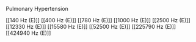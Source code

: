 Pulmonary Hypertension

[[140 Hz (E)]]
[[400 Hz (E)]]
[[780 Hz (E)]]
[[1000 Hz (E)]]
[[2500 Hz (E)]]
[[12330 Hz (E)]]
[[15580 Hz (E)]]
[[52500 Hz (E)]]
[[225790 Hz (E)]]
[[424940 Hz (E)]]
